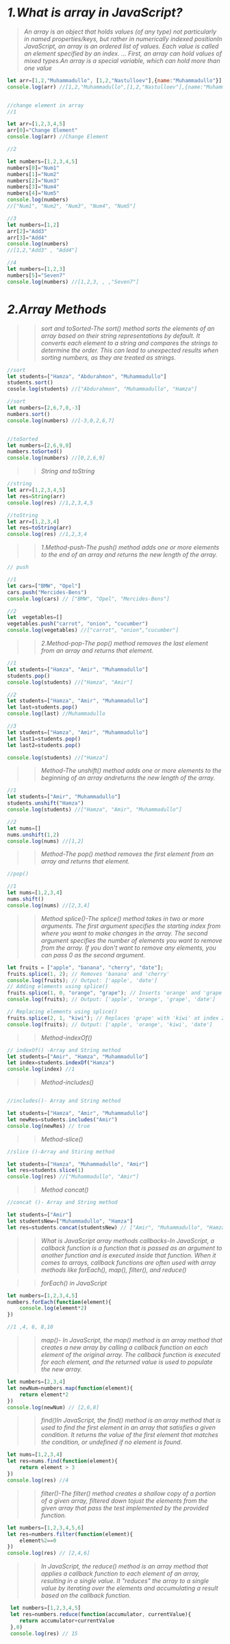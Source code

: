# _1.What is array in JavaScript?_
> _An array is an object that holds values (of any type) not particularly in named properties/keys, but rather in numerically indexed positionIn JavaScript, an array is an ordered list of values. Each value is called an element specified by an index. ... First, an array can hold values of mixed types.An array is a special variable, which can hold more than one value_

```js
let arr=[1,2,"Muhammadullo", [1,2,"Nastulloev"],{name:"Muhammadullo"}]
console.log(arr) //[1,2,"Muhammadullo",[1,2,"Nastulloev"],{name:"Muhammadullo"}]


//change element in array
//1

let arr=[1,2,3,4,5]
arr[0]="Change Element"
console.log(arr) //Change Element

//2

let numbers=[1,2,3,4,5]
numbers[0]="Num1"
numbers[1]="Num2"
numbers[2]="Num3"
numbers[3]="Num4"
numbers[4]="Num5"
console.log(numbers)
//["Num1", "Num2", "Num3", "Num4", "Num5"]

//3
let numbers=[1,2]
arr[2]="Add3"
arr[3]="Add4"
console.log(numbers)
//[1,2,"Add3" , "Add4"]

//4
let numbers=[1,2,3]
numbers[5]="Seven7"
console.log(numbers) //[1,2,3, , ,"Seven7"]
```

# _2.Array Methods_
>> _sort and toSorted-The sort() method sorts the elements of an array based on their string representations by default. It converts each element to a string and compares the strings to determine the order. This can lead to unexpected results when sorting numbers, as they are treated as strings._
```js
//sort 
let students=["Hamza", "Abdurahmon", "Muhammadullo"]
students.sort()
cosole.log(students) //["Abdurahmon", "Muhammadullo", "Hamza"]

//sort
let numbers=[2,6,7,0,-3]
numbers.sort()
console.log(numbers) //[-3,0,2,6,7]


//toSorted
let numbers=[2,6,9,0]
numbers.toSorted()
console.log(numbers) //[0,2,6,9]

```

>> _String and toString_
```js
//string
let arr=[1,2,3,4,5]
let res=String(arr)
console.log(res) //1,2,3,4,5

//toString
let arr=[1,2,3,4]
let res=toString(arr)
console.log(res) //1,2,3,4

```
>> _1.Method-push-The push() method adds one or more elements to the end of an array and returns the new length of the array._
```js
// push

//1
let cars=["BMW", "Opel"]
cars.push("Mercides-Bens")
console.log(cars) // ["BMW", "Opel", "Mercides-Bens"]

//2
let  vegetables=[]
vegetables.push("carrot", "onion", "cucumber")
console.log(vegetables) //["carrot", "onion","cucumber"]

```

>> _2.Method-pop-The pop() method removes the last element from an array and returns that element._
```js
//1
let students=["Hamza", "Amir", "Muhammadullo"]
students.pop()
console.log(students) //["Hamza", "Amir"]

//2
let students=["Hamza", "Amir", "Muhammadullo"]
let last=students.pop()
console.log(last) //Muhammadullo

//3
let students=["Hamza", "Amir", "Muhammadullo"]
let last1=students.pop()
let last2=students.pop()

console.log(students) //["Hamza"]
```
>> _Method-The unshift() method adds one or more elements to the beginning of an array andreturns the new length of the array._

```js
//1
let students=["Amir", "Muhammadullo"]
students.unshift("Hamza")
console.log(students) //["Hamza", "Amir", "Muhammadullo"]

//2
let nums=[]
nums.unshift(1,2)
console.log(nums) //[1,2]
```
>> _Method-The pop() method removes the first element from an array and returns that element._
```js
//pop()

//1
let nums=[1,2,3,4]
nums.shift()
console.log(nums) //[2,3,4]
```

>> _Method splice()-The splice() method takes in two or more arguments. The first argument specifies the starting index from where you want to make changes in the array. The second argument specifies the number of elements you want to remove from the array. If you don't want to remove any elements, you can pass 0 as the second argument._
```js
let fruits = ["apple", "banana", "cherry", "date"];
fruits.splice(1, 2); // Removes 'banana' and 'cherry'
console.log(fruits); // Output: ['apple', 'date']
// Adding elements using splice()
fruits.splice(1, 0, "orange", "grape"); // Inserts 'orange' and 'grape' at index 1
console.log(fruits); // Output: ['apple', 'orange', 'grape', 'date']

// Replacing elements using splice()
fruits.splice(2, 1, "kiwi"); // Replaces 'grape' with 'kiwi' at index 2
console.log(fruits); // Output: ['apple', 'orange', 'kiwi', 'date']

```
>> _Method-indexOf()_
```js
// indexOf() -Array and String method
let students=["Amir", "Hamza", "Muhammadullo"]
let index=students.indexOf("Hamza")
console.log(index) //1
```
>> _Method-includes()_
```js

//includes()- Array and String method

let students=["Hamza", "Amir", "Muhammadullo"]
let newRes=students.includes("Amir") 
console.log(newRes) // true
```
>> _Method-slice()_
```js
//slice ()-Array and Stiring method

let students=["Hamza", "Muhammadullo", "Amir"]
let res=students.slice(1)
console.log(res) //["Muhammadullo", "Amir"]
```

>> _Method concat()_
```js
//concat ()- Array and String method

let students=["Amir"]
let studentsNew=["Muhammadullo", "Hamza"]
let res=students.concat(studentsNew) // ["Amir", "Muhammadullo", "Hamza"]
```

>> _What is JavaScript array methods callbacks-In JavaScript, a callback function is a function that is passed as an argument to another function and is executed inside that function. When it comes to arrays, callback functions are often used with array methods like forEach(), map(), filter(), and reduce()_

>> _forEach() in JavaScript_
```js
let numbers=[1,2,3,4,5]
numbers.forEach(function(element){
    console.log(element*2)
})

//1 ,4, 6, 8,10

```
>> _map()- In JavaScript, the map() method is an array method that creates a new array by calling a callback function on each element of the original array. The callback function is executed for each element, and the returned value is used to populate the new array._

```js
let numbers=[2,3,4]
let newNum=numbers.map(function(element){
    return element*2
})
console.log(newNum) // [2,6,8] 
```

>> _find()In JavaScript, the find() method is an array method that is used to find the first element in an array that satisfies a given condition. It returns the value of the first element that matches the condition, or undefined if no element is found._
```js
let nums=[1,2,3,4]
let res=nums.find(function(element){
    return element > 3
})
console.log(res) //4
```

>> _filter()-The filter() method creates a shallow copy of a portion of a given array, filtered down tojust the elements from the given array that pass the test implemented by the provided function._
```js
let numbers=[1,2,3,4,5,6]
let res=numbers.filter(function(element){
    element%2==0
})
console.log(res) // [2,4,6]
```
>> _In JavaScript, the reduce() method is an array method that applies a callback function to each element of an array, resulting in a single value. It "reduces" the array to a single value by iterating over the elements and accumulating a result based on the callback function._
```js
 let numbers=[1,2,3,4,5]
 let res=numbers.reduce(function(accumulator, currentValue){
    return accumulator+currentValue
 },0)
 console.log(res) // 15

```